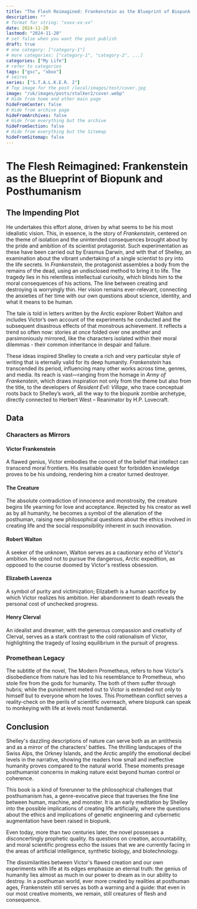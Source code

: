 ```yaml
---
title: "The Flesh Reimagined: Frankenstein as the Blueprint of Biopunk and Posthumanism"
description: ""
# format for string: "xxxx-xx-xx"
date: 2024-11-20
lastmod: "2024-11-20"
# set false when you want the post publish
draft: true
# one category: ["category-1"]
# more categories: ["category-1", "category-2", ...]
categories: ["My Life"]
# refer to categories
tags: ["gsc", "xbox"]
# seires
series: ["S.T.A.L.K.E.R. 2"]
# Top image for the post /local/images/test/cover.jpg
image: "/uk/images/posts/stalker2/cover.webp"
# Hide from home and other main page
hideFromCenter: false
# Hide from archive page
hideFromArchives: false
# Hide from everything but the archive
hideFromSection: false
# Hide from everything but the Sitemap
hideFromSitemap: false
---
```

# The Flesh Reimagined: Frankenstein as the Blueprint of Biopunk and Posthumanism

## The Impending Plot

He undertakes this effort alone, driven by what seems to be his most idealistic vision. This, in essence, is the story of *Frankenstein*, centered on the theme of isolation and the unintended consequences brought about by the pride and ambition of its scientist protagonist. Such experimentation as these have been carried out by Erasmus Darwin, and with that of Shelley, an examination about the vibrant undertaking of a single scientist to pry into the life secrets. In *Frankenstein*, the protagonist assembles a body from the remains of the dead, using an undisclosed method to bring it to life. The tragedy lies in his relentless intellectual curiosity, which blinds him to the moral consequences of his actions. The line between creating and destroying is worryingly thin. Her vision remains ever-relevant, connecting the anxieties of her time with our own questions about science, identity, and what it means to be human.

The tale is told in letters written by the Arctic explorer Robert Walton and includes Victor’s own account of the experiments he conducted and the subsequent disastrous effects of that monstrous achievement. It reflects a trend so often now: stories at once folded over one another and parsimoniously mirrored, like the characters isolated within their moral dilemmas \- their common inheritance in despair and failure.

These ideas inspired Shelley to create a rich and very particular style of writing that is eternally valid for its deep humanity. *Frankenstein* has transcended its period, influencing many other works across time, genres, and media. Its reach is vast—ranging from the homage in *Army of Frankenstein*, which draws inspiration not only from the theme but also from the title, to the developers of *Resident Evil: Village*, who trace conceptual roots back to Shelley’s work, all the way to the biopunk zombie archetype, directly connected to Herbert West – Reanimator by H.P. Lovecraft.

## Data

### Characters as Mirrors

#### Victor Frankenstein

A flawed genius, Victor embodies the conceit of the belief that intellect can transcend moral frontiers. His insatiable quest for forbidden knowledge proves to be his undoing, rendering him a creator turned destroyer.

#### The Creature

The absolute contradiction of innocence and monstrosity, the creature begins life yearning for love and acceptance. Rejected by his creator as well as by all humanity, he becomes a symbol of the alienation of the posthuman, raising new philosophical questions about the ethics involved in creating life and the social responsibility inherent in such innovation.

#### Robert Walton

A seeker of the unknown, Walton serves as a cautionary echo of Victor's ambition. He opted not to pursue the dangerous, Arctic expedition, as opposed to the course doomed by Victor's restless obsession.

#### Elizabeth Lavenza

A symbol of purity and victimization; Elizabeth is a human sacrifice by which Victor realizes his ambition. Her abandonment to death reveals the personal cost of unchecked progress.

#### Henry Clerval

An idealist and dreamer, with the generous compassion and creativity of Clerval, serves as a stark contrast to the cold rationalism of Victor, highlighting the tragedy of losing equilibrium in the pursuit of progress.

### Promethean Legacy

The subtitle of the novel, The Modern Prometheus, refers to how Victor's disobedience from nature has led to his resemblance to Prometheus, who stole fire from the gods for humanity. The both of them suffer through hubris; while the punishment meted out to Victor is extended not only to himself but to everyone whom he loves. This Promethean conflict serves a reality-check on the perils of scientific overreach, where biopunk can speak to monkeying with life at levels most fundamental.

## Conclusion

Shelley's dazzling descriptions of nature can serve both as an antithesis and as a mirror of the characters' battles. The thrilling landscapes of the Swiss Alps, the Orkney Islands, and the Arctic amplify the emotional decibel levels in the narrative, showing the readers how small and ineffective humanity proves compared to the natural world. These moments presage posthumanist concerns in making nature exist beyond human control or coherence.

This book is a kind of forerunner to the philosophical challenges that posthumanism has, a genre-evocative piece that traverses the fine line between human, machine, and monster. It is an early meditation by Shelley into the possible implications of creating life artificially, where the questions about the ethics and implications of genetic engineering and cybernetic augmentation have been raised in biopunk.

Even today, more than two centuries later, the novel possesses a disconcertingly prophetic quality. Its questions on creation, accountability, and moral scientific progress echo the issues that we are currently facing in the areas of artificial intelligence, synthetic biology, and biotechnology.

The dissimilarities between Victor's flawed creation and our own experiments with life at its edges emphasize an eternal truth: the genius of humanity lies almost as much in our power to dream as in our ability to destroy. In a posthuman world, ever more created by realities at posthuman ages, Frankenstein still serves as both a warning and a guide: that even in our most creative moments, we remain, still creatures of flesh and consequence.